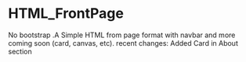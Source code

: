 # HTML_FrontPage
No bootstrap .A Simple HTML from page format with navbar and more coming soon (card, canvas, etc).
recent changes: Added Card in About section

